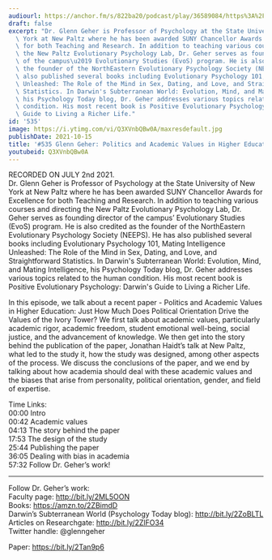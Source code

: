 ```yaml
---
audiourl: https://anchor.fm/s/822ba20/podcast/play/36589084/https%3A%2F%2Fd3ctxlq1ktw2nl.cloudfront.net%2Fstaging%2F2021-6-2%2F20441a21-a615-bbaf-d607-fbe7c6b7351b.m4a
draft: false
excerpt: "Dr. Glenn Geher is Professor of Psychology at the State University of New\
  \ York at New Paltz where he has been awarded SUNY Chancellor Awards for Excellence\
  \ for both Teaching and Research. In addition to teaching various courses and directing\
  \ the New Paltz Evolutionary Psychology Lab, Dr. Geher serves as founding director\
  \ of the campus\u2019 Evolutionary Studies (EvoS) program. He is also credited as\
  \ the founder of the NorthEastern Evolutionary Psychology Society (NEEPS). He has\
  \ also published several books including Evolutionary Psychology 101, Mating Intelligence\
  \ Unleashed: The Role of the Mind in Sex, Dating, and Love, and Straightforward\
  \ Statistics. In Darwin's Subterranean World: Evolution, Mind, and Mating Intelligence,\
  \ his Psychology Today blog, Dr. Geher addresses various topics related to the human\
  \ condition. His most recent book is Positive Evolutionary Psychology: Darwin's\
  \ Guide to Living a Richer Life."
id: '535'
image: https://i.ytimg.com/vi/Q3XVnbQBw0A/maxresdefault.jpg
publishDate: 2021-10-15
title: '#535 Glenn Geher: Politics and Academic Values in Higher Education'
youtubeid: Q3XVnbQBw0A
---
```

<div class="timelinks">

RECORDED ON JULY 2nd 2021.  
Dr. Glenn Geher is Professor of Psychology at the State University of New York at New Paltz where he has been awarded SUNY Chancellor Awards for Excellence for both Teaching and Research. In addition to teaching various courses and directing the New Paltz Evolutionary Psychology Lab, Dr. Geher serves as founding director of the campus’ Evolutionary Studies (EvoS) program. He is also credited as the founder of the NorthEastern Evolutionary Psychology Society (NEEPS). He has also published several books including Evolutionary Psychology 101, Mating Intelligence Unleashed: The Role of the Mind in Sex, Dating, and Love, and Straightforward Statistics. In Darwin's Subterranean World: Evolution, Mind, and Mating Intelligence, his Psychology Today blog, Dr. Geher addresses various topics related to the human condition. His most recent book is Positive Evolutionary Psychology: Darwin's Guide to Living a Richer Life.

In this episode, we talk about a recent paper - Politics and Academic Values in Higher Education: Just How Much Does Political Orientation Drive the Values of the Ivory Tower?  We first talk about academic values, particularly academic rigor, academic freedom, student emotional well-being, social justice, and the advancement of knowledge. We then get into the story behind the publication of the paper, Jonathan Haidt’s talk at New Paltz, what led to the study it, how the study was designed, among other aspects of the process. We discuss the conclusions of the paper, and we end by talking about how academia should deal with these academic values and the biases that arise from personality, political orientation, gender, and field of expertise.

Time Links:  
<time>00:00</time> Intro  
<time>00:42</time> Academic values  
<time>04:13</time> The story behind the paper  
<time>17:53</time> The design of the study  
<time>25:44</time> Publishing the paper  
<time>36:05</time> Dealing with bias in academia  
<time>57:32</time> Follow Dr. Geher’s work!

---

Follow Dr. Geher’s work:  
Faculty page: http://bit.ly/2ML5OON  
Books: https://amzn.to/2ZBimdD  
Darwin’s Subterranean World (Psychology Today blog): http://bit.ly/2ZoBLTL  
Articles on Researchgate: http://bit.ly/2ZlFO34  
Twitter handle: @glenngeher

Paper: https://bit.ly/2Tan9p6
</div>

